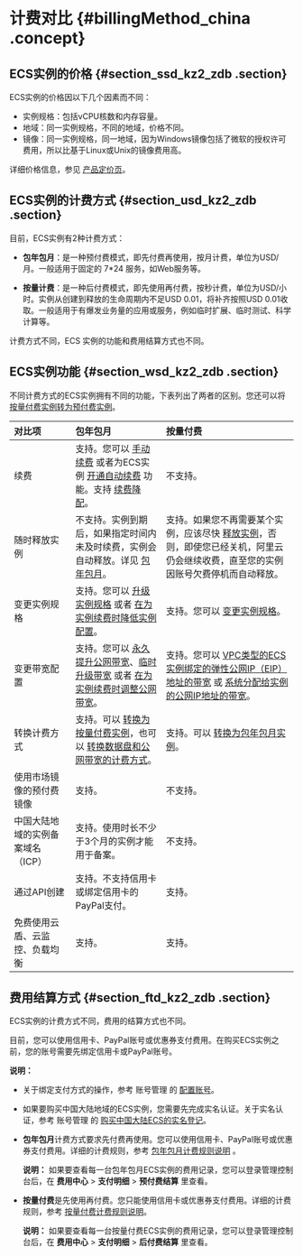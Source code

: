 # 计费对比 {#billingMethod_china .concept}

## ECS实例的价格 {#section_ssd_kz2_zdb .section}

ECS实例的价格因以下几个因素而不同：

-   实例规格：包括vCPU核数和内存容量。
-   地域：同一实例规格，不同的地域，价格不同。
-   镜像：同一实例规格，同一地域，因为Windows镜像包括了微软的授权许可费用，所以比基于Linux或Unix的镜像费用高。

详细价格信息，参见 [产品定价页](https://www.alibabacloud.com/zh/product/ecs#pricing)。

## ECS实例的计费方式 {#section_usd_kz2_zdb .section}

目前，ECS实例有2种计费方式：

-   **包年包月**：是一种预付费模式，即先付费再使用，按月计费，单位为USD/月。一般适用于固定的 7\*24 服务，如Web服务等。

-   **按量计费**：是一种后付费模式，即先使用再付费，按秒计费，单位为USD/小时。实例从创建到释放的生命周期内不足USD 0.01，将补齐按照USD 0.01收取。一般适用于有爆发业务量的应用或服务，例如临时扩展、临时测试、科学计算等。


计费方式不同，ECS 实例的功能和费用结算方式也不同。

## ECS实例功能 {#section_wsd_kz2_zdb .section}

不同计费方式的ECS实例拥有不同的功能，下表列出了两者的区别。您还可以将 [按量付费实例转为预付费实例](intl.zh-CN/产品定价/按量付费转预付费.md#)。

|对比项|包年包月|按量付费|
|:--|:---|:---|
|续费|支持。您可以 [手动续费](intl.zh-CN/产品定价/续费实例/手动续费.md#) 或者为ECS实例 [开通自动续费](intl.zh-CN/产品定价/续费实例/自动续费.md#) 功能。支持 [续费降配](intl.zh-CN/产品定价/续费实例/续费降配.md#)。|不支持。|
|随时释放实例|不支持。实例到期后，如果指定时间内未及时续费，实例会自动释放。详见 [包年包月](intl.zh-CN/产品定价/预付费（包年包月）.md#)。|支持。如果您不再需要某个实例，应该尽快 [释放实例](../../../../intl.zh-CN/用户指南/实例/释放实例.md#)，否则，即使您已经关机，阿里云仍会继续收费，直至您的实例因账号欠费停机而自动释放。|
|变更实例规格|支持。您可以 [升级实例规格](../../../../intl.zh-CN/用户指南/实例/升降配/预付费实例升级配置.md#) 或者 [在为实例续费时降低实例配置](intl.zh-CN/产品定价/续费实例/续费降配.md#)。|支持。您可以 [变更实例规格](../../../../intl.zh-CN/用户指南/实例/升降配/按量付费实例变更实例规格.md#)。|
|变更带宽配置|支持。您可以 [永久提升公网带宽](../../../../intl.zh-CN/用户指南/实例/升降配/升降配概述.md#)、[临时升级带宽](../../../../intl.zh-CN/用户指南/实例/升降配/临时升级带宽.md#) 或者 [在为实例续费时调整公网带宽](../../../../intl.zh-CN/用户指南/实例/升降配/升降配概述.md#)。|支持。您可以 [VPC类型的ECS实例绑定的弹性公网IP（EIP）地址的带宽](../../../../intl.zh-CN/用户指南/实例/升降配/按量付费实例修改公网带宽.md#) 或 [系统分配给实例的公网IP地址的带宽](../../../../intl.zh-CN/用户指南/实例/升降配/按量付费实例修改公网带宽.md#)。|
|转换计费方式|支持。可以 [转换为按量付费实例](intl.zh-CN/产品定价/预付费转按量付费.md#)，也可以 [转换数据盘和公网带宽的计费方式](../../../../intl.zh-CN/用户指南/实例/升降配/升降配概述.md#)。|支持。可以 [转换为包年包月实例](intl.zh-CN/产品定价/按量付费转预付费.md#)。|
|使用市场镜像的预付费镜像|支持。|不支持。|
|中国大陆地域的实例备案域名（ICP）|支持。使用时长不少于3个月的实例才能用于备案。|不支持。|
|通过API创建|支持。不支持信用卡或绑定信用卡的PayPal支付。|支持。|
|免费使用云盾、云监控、负载均衡|支持。|支持。|

## 费用结算方式 {#section_ftd_kz2_zdb .section}

ECS实例的计费方式不同，费用的结算方式也不同。

目前，您可以使用信用卡、PayPal账号或优惠券支付费用。在购买ECS实例之前，您的账号需要先绑定信用卡或PayPal账号。

**说明：** 

-   关于绑定支付方式的操作，参考 账号管理 的 [配置账号](https://www.alibabacloud.com/help/doc-detail/50517.htm)。
-   如果要购买中国大陆地域的ECS实例，您需要先完成实名认证。关于实名认证，参考 账号管理 的 [购买中国大陆ECS的实名登记](https://www.alibabacloud.com/help/doc-detail/52595.htm)。

-   **包年包月**计费方式要求先付费再使用。您可以使用信用卡、PayPal账号或优惠券支付费用。详细的计费规则，参考 [包年包月计费规则说明](intl.zh-CN/产品定价/预付费（包年包月）.md#) 。

    **说明：** 如果要查看每一台包年包月ECS实例的费用记录，您可以登录管理控制台后，在 **费用中心** \> **支付明细** \> **预付费结算** 里查看。

-   **按量付费**是先使用再付费。您只能使用信用卡或优惠券支付费用。详细的计费规则，参考 [按量付费计费规则说明](intl.zh-CN/产品定价/按量付费.md#)。

    **说明：** 如果要查看每一台按量付费ECS实例的费用记录，您可以登录管理控制台后，在 **费用中心** \> **支付明细** \> **后付费结算** 里查看。


